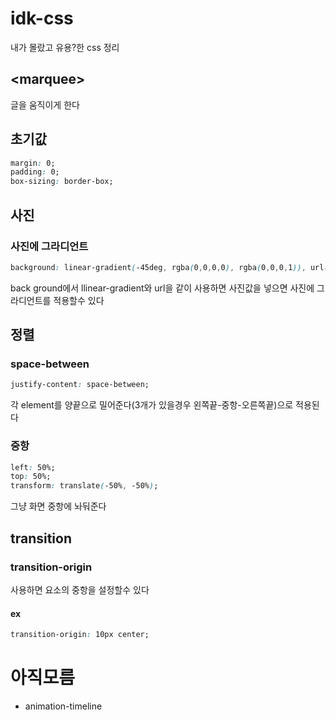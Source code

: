 # idk-css
내가 몰랐고 유용?한 css 정리
## <marquee\>
글을 움직이게 한다

## 초기값
```css
margin: 0;
padding: 0;
box-sizing: border-box;
```
##  사진
### 사진에 그라디언트

```css
background: linear-gradient(-45deg, rgba(0,0,0,0), rgba(0,0,0,1)), url(img);
```
back ground에서 llinear-gradient와 url을 같이 사용하면 사진값을 넣으면 사진에 그라디언트를 적용할수 있다

## 정렬
### space-between
```css
justify-content: space-between;
```
각 element를 양끝으로 밀어준다(3개가 있을경우 왼쪽끝-중항-오른쪽끝)으로 적용된다

### 중항
```css
left: 50%;
top: 50%;
transform: translate(-50%, -50%);
```
그냥 화면 중항에 놔둬준다

## transition
### transition-origin
사용하면 요소의 중항을 설정할수 있다
#### ex
```css
transition-origin: 10px center;
```

# 아직모름
- animation-timeline

